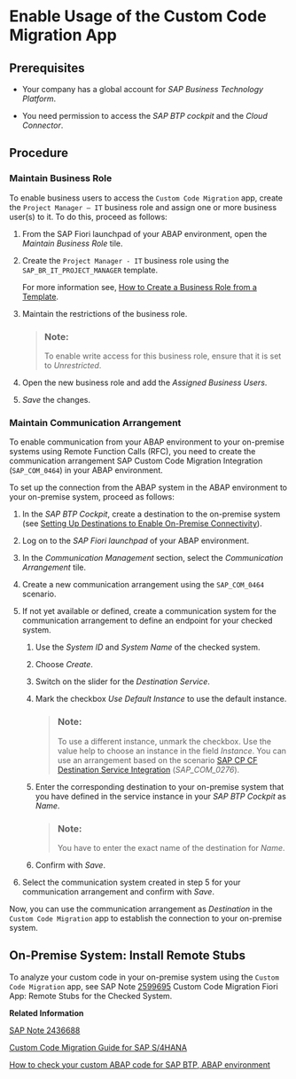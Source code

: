 <!-- loio34f67edd5f3e4c1eb00ad1943f551fb8 -->

# Enable Usage of the Custom Code Migration App



<a name="loio34f67edd5f3e4c1eb00ad1943f551fb8__section_ccm_prereq"/>

## Prerequisites

-   Your company has a global account for *SAP Business Technology Platform*.

-   You need permission to access the *SAP BTP cockpit* and the *Cloud Connector*.




<a name="loio34f67edd5f3e4c1eb00ad1943f551fb8__section_rhc_glz_1nb"/>

## Procedure



### Maintain Business Role

To enable business users to access the `Custom Code Migration` app, create the `Project Manager – IT` business role and assign one or more business user\(s\) to it. To do this, proceed as follows:

1.  From the SAP Fiori launchpad of your ABAP environment, open the *Maintain Business Role* tile.

2.  Create the `Project Manager - IT` business role using the `SAP_BR_IT_PROJECT_MANAGER` template.

    For more information see, [How to Create a Business Role from a Template](https://help.sap.com/viewer/65de2977205c403bbc107264b8eccf4b/Cloud/en-US/ec310a8b669a45ca898dc4dd91d97de2.html).

3.  Maintain the restrictions of the business role.

    > ### Note:  
    > To enable write access for this business role, ensure that it is set to *Unrestricted*.

4.  Open the new business role and add the *Assigned Business Users*.

5.  *Save* the changes.




### Maintain Communication Arrangement

To enable communication from your ABAP environment to your on-premise systems using Remote Function Calls \(RFC\), you need to create the communication arrangement SAP Custom Code Migration Integration \(`SAP_COM_0464`\) in your ABAP environment.

To set up the connection from the ABAP system in the ABAP environment to your on-premise system, proceed as follows:

1.  In the *SAP BTP Cockpit*, create a destination to the on-premise system \(see [Setting Up Destinations to Enable On-Premise Connectivity](https://help.sap.com/viewer/65de2977205c403bbc107264b8eccf4b/Cloud/en-US/9b6510edf4d844a28f022b3db41f3202.html)\).

2.  Log on to the *SAP Fiori launchpad* of your ABAP environment.

3.  In the *Communication Management* section, select the *Communication Arrangement* tile.

4.  Create a new communication arrangement using the `SAP_COM_0464` scenario.

5.  If not yet available or defined, create a communication system for the communication arrangement to define an endpoint for your checked system.

    1.  Use the *System ID* and *System Name* of the checked system.

    2.  Choose *Create*.

    3.  Switch on the slider for the *Destination Service*.

    4.  Mark the checkbox *Use Default Instance* to use the default instance.

        > ### Note:  
        > To use a different instance, unmark the checkbox. Use the value help to choose an instance in the field *Instance*. You can use an arrangement based on the scenario [SAP CP CF Destination Service Integration](https://help.sap.com/viewer/a96b1df8525f41f79484717368e30626/Cloud/en-US/7c1b45781c6f4d9ca23177b61805d179.html) \(*SAP\_COM\_0276*\).

    5.  Enter the corresponding destination to your on-premise system that you have defined in the service instance in your *SAP BTP Cockpit* as *Name*.

        > ### Note:  
        > You have to enter the exact name of the destination for *Name*.

    6.  Confirm with *Save*.


6.  Select the communication system created in step 5 for your communication arrangement and confirm with *Save*.


Now, you can use the communication arrangement as *Destination* in the `Custom Code Migration` app to establish the connection to your on-premise system.



<a name="loio34f67edd5f3e4c1eb00ad1943f551fb8__CCM_onprem_install_remote_stubs"/>

## On-Premise System: Install Remote Stubs

To analyze your custom code in your on-premise system using the `Custom Code Migration` app, see SAP Note [2599695](https://launchpad.support.sap.com/#/notes/2599695) Custom Code Migration Fiori App: Remote Stubs for the Checked System.

**Related Information**  


[SAP Note 2436688](https://launchpad.support.sap.com/#/notes/2436688)

[Custom Code Migration Guide for SAP S/4HANA](https://help.sap.com/doc/9dcbc5e47ba54a5cbb509afaa49dd5a1/latest/en-US/CustomCodeMigration_EndtoEnd.pdf)

[How to check your custom ABAP code for SAP BTP, ABAP environment](https://blogs.sap.com/2018/10/02/how-to-check-your-custom-abap-code-for-sap-cloud-platform-abap-environment/)

